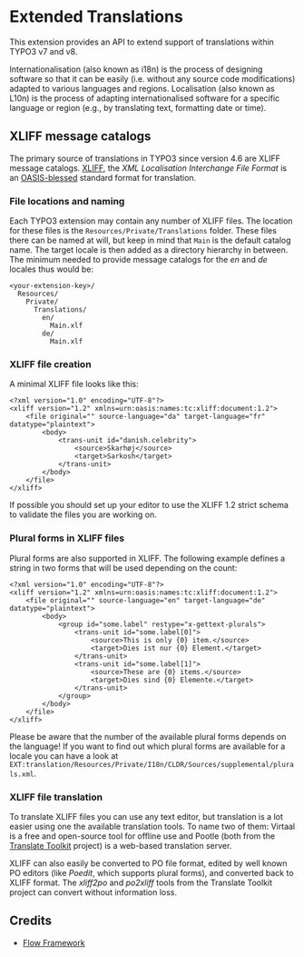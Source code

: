 Extended Translations
=====================

This extension provides an API to extend support of translations within TYPO3 v7 and v8.
 
Internationalisation (also known as i18n) is the process of designing software so that it can be
easily (i.e. without any source code modifications) adapted to various languages and regions.
Localisation (also known as L10n) is the process of adapting internationalised software for a
specific language or region (e.g., by translating text, formatting date or time).


## XLIFF message catalogs

The primary source of translations in TYPO3 since version 4.6 are XLIFF message catalogs.
[XLIFF](http://en.wikipedia.org/wiki/XLIFF), the *XML Localisation Interchange File Format* is an
[OASIS-blessed](https://www.oasis-open.org/committees/xliff) standard format for translation.


### File locations and naming

Each TYPO3 extension may contain any number of XLIFF files. The location for these files is the
`Resources/Private/Translations` folder. These files there can be named at will, but keep in mind
that `Main` is the default catalog name. The target locale is then added as a directory hierarchy
in between. The minimum needed to provide message catalogs for the *en* and *de* locales thus would
be:

```
<your-extension-key>/
  Resources/
    Private/
      Translations/
        en/
          Main.xlf
        de/
          Main.xlf
```


### XLIFF file creation

A minimal XLIFF file looks like this:

```
<?xml version="1.0" encoding="UTF-8"?>
<xliff version="1.2" xmlns=urn:oasis:names:tc:xliff:document:1.2">
    <file original="" source-language="da" target-language="fr" datatype="plaintext">
        <body>
            <trans-unit id="danish.celebrity">
                <source>Skarhøj</source>
                <target>Sarkosh</target>
            </trans-unit>
        </body>
    </file>
</xliff>
```

If possible you should set up your editor to use the XLIFF 1.2 strict schema to validate the files
you are working on.


### Plural forms in XLIFF files

Plural forms are also supported in XLIFF. The following example defines a string in two forms that
will be used depending on the count:

```
<?xml version="1.0" encoding="UTF-8"?>
<xliff version="1.2" xmlns=urn:oasis:names:tc:xliff:document:1.2">
    <file original="" source-language="en" target-language="de" datatype="plaintext">
        <body>
            <group id="some.label" restype="x-gettext-plurals">
                <trans-unit id="some.label[0]">
                    <source>This is only {0} item.</source>
                    <target>Dies ist nur {0} Element.</target>
                </trans-unit>
                <trans-unit id="some.label[1]">
                    <source>These are {0} items.</source>
                    <target>Dies sind {0} Elemente.</target>
                </trans-unit>
            </group>
        </body>
    </file>
</xliff>
```

Please be aware that the number of the available plural forms depends on the language! If you want
to find out which plural forms are available for a locale you can have a look at
`EXT:translation/Resources/Private/I18n/CLDR/Sources/supplemental/plurals.xml`.


### XLIFF file translation

To translate XLIFF files you can use any text editor, but translation is a lot easier using one the
available translation tools. To name two of them: Virtaal is a free and open-source tool for offline
use and Pootle (both from the [Translate Toolkit](http://toolkit.translatehouse.org/) project) is a
web-based translation server.

XLIFF can also easily be converted to PO file format, edited by well known PO editors (like *Poedit*,
which supports plural forms), and converted back to XLIFF format. The *xliff2po* and *po2xliff* tools
from the Translate Toolkit project can convert without information loss.


## Credits

- [Flow Framework](https://flowframework.readthedocs.io/en/stable/TheDefinitiveGuide/PartIII/Internationalization.html)
